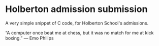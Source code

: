 # Holberton admission submission
A very simple snippet of C code, for Holberton School's admissions.

“A computer once beat me at chess, but it was no match for me at kick boxing.”
— Emo Philips
